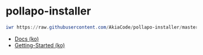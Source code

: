 # pollapo-installer

```powershell
iwr https://raw.githubusercontent.com/AkiaCode/pollapo-installer/master/pollapo.ps1 -useb | iex
```

* [Docs (ko)](https://github.com/riiid/pbkit/blob/main/docs/ko/README.md)
* [Getting-Started (ko)](https://github.com/riiid/pbkit/blob/main/cli/pollapo/docs/ko/getting-started.md)
